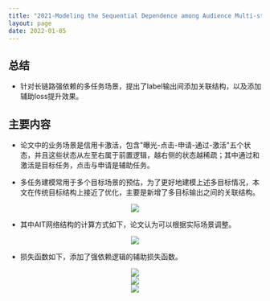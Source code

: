 ```yaml
---
title: "2021-Modeling the Sequential Dependence among Audience Multi-step Conversions with Multi-task Learning in Targeted Display Advertising"
layout: page
date: 2022-01-05
---
```


## 总结

- 针对长链路强依赖的多任务场景，提出了label输出间添加关联结构，以及添加辅助loss提升效果。

## 主要内容

- 论文中的业务场景是信用卡激活，包含"曝光-点击-申请-通过-激活"五个状态，并且这些状态从左至右属于前置逻辑，越右侧的状态越稀疏；其中通过和激活是目标任务，点击与申请是辅助任务。

- 多任务建模常用于多个目标场景的预估，为了更好地建模上述多目标情况，本文在传统目标结构上接近了优化，主要是新增了多目标输出之间的关联结构。
<div style="text-align: center"><img src="/wiki/attach/images/MT-Multi-01.png" style="max-width:800px"></div>

- 其中AIT网络结构的计算方式如下，论文认为可以根据实际场景调整。
<div style="text-align: center"><img src="/wiki/attach/images/MT-Multi-02.png" style="max-width:500px"></div>

- 损失函数如下，添加了强依赖逻辑的辅助损失函数。
<div style="text-align: center"><img src="/wiki/attach/images/MT-Multi-03.png" style="max-width:300px"></div>
<div style="text-align: center"><img src="/wiki/attach/images/MT-Multi-04.png" style="max-width:300px"></div>
<div style="text-align: center"><img src="/wiki/attach/images/MT-Multi-05.png" style="max-width:300px"></div>

